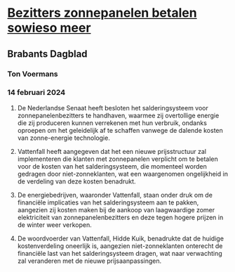 # [Bezitters zonnepanelen betalen sowieso meer](https://advance.lexis.com/api/document?collection=news&id=urn:contentItem:6BB5-J801-DYRY-X4J3-00000-00&context=1519360)
## Brabants Dagblad
### Ton Voermans
### 14 februari 2024

1. De Nederlandse Senaat heeft besloten het salderingsysteem voor zonnepanelenbezitters te handhaven, waarmee zij overtollige energie die zij produceren kunnen verrekenen met hun verbruik, ondanks oproepen om het geleidelijk af te schaffen vanwege de dalende kosten van zonne-energie technologie.

2. Vattenfall heeft aangegeven dat het een nieuwe prijsstructuur zal implementeren die klanten met zonnepanelen verplicht om te betalen voor de kosten van het salderingsysteem, die momenteel worden gedragen door niet-zonneklanten, wat een waargenomen ongelijkheid in de verdeling van deze kosten benadrukt.

3. De energiebedrijven, waaronder Vattenfall, staan onder druk om de financiële implicaties van het salderingsysteem aan te pakken, aangezien zij kosten maken bij de aankoop van laagwaardige zomer elektriciteit van zonnepanelenbezitters en deze tegen hogere prijzen in de winter weer verkopen.

4. De woordvoerder van Vattenfall, Hidde Kuik, benadrukte dat de huidige kostenverdeling oneerlijk is, aangezien niet-zonneklanten onterecht de financiële last van het salderingsysteem dragen, wat naar verwachting zal veranderen met de nieuwe prijsaanpassingen.